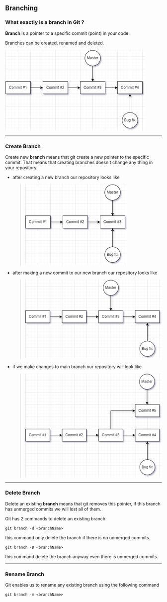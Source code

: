 ## Branching

### What exactly is a branch in Git ?

**Branch** is a pointer to a specific commit (point) in your code.

Branches can be created, renamed and deleted.

![branch](../assets/images/git-branch.png)

-------------------------------------------------------------------------------
### Create Branch

Create new **branch** means that git create a new pointer to the specific commit.
That means that creating branches doesn't change any thing in your repository.

- after creating a new branch our repository looks like
    > ![branch](../assets/images/new-branch.png)

- after making a new commit to our new branch our repository looks like
    > ![branch](../assets/images/git-branch.png)

- if we make changes to main branch our repository will look like
    > ![branch](../assets/images/git-branch-2.png)

-------------------------------------------------------------------------------
### Delete Branch

Delete an existing **branch** means that git removes this pointer, if this branch has unmerged commits we will lost all of them.

Git has 2 commands to delete an existing branch

```
git branch -d <branchName>
```
this command only delete the branch if there is no unmerged commits.


```
git branch -D <branchName>
```
this command delete the branch anyway even there is unmerged commits.

-------------------------------------------------------------------------------
### Rename Branch

Git enables us to rename any existing branch using the following command
```
git branch -m <branchName>
```